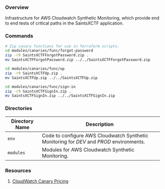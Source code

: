 ### Overview

Infrastructure for AWS Cloudwatch Synthetic Monitoring, which provide end to end tests of critical paths in the 
SaintsXCTF application.

### Commands

```bash
# Zip canary functions for use in Terraform scripts.
cd modules/canaries/func/forgot-password
zip -r9 SaintsXCTFForgotPassword.zip .
mv SaintsXCTFForgotPassword.zip ../../SaintsXCTFForgotPassword.zip

cd modules/canaries/func/up
zip -r9 SaintsXCTFUp.zip .
mv SaintsXCTFUp.zip ../../SaintsXCTFUp.zip

cd modules/canaries/func/sign-in
zip -r9 SaintsXCTFSignIn.zip .
mv SaintsXCTFSignIn.zip ../../SaintsXCTFSignIn.zip
```

### Directories

| Directory Name    | Description                                                                                 |
|-------------------|---------------------------------------------------------------------------------------------|
| `env`             | Code to configure AWS Cloudwatch Synthetic Monitoring for *DEV* and *PROD* environments.    |
| `modules`         | Modules for AWS Cloudwatch Synthetic Monitoring.                                            |

### Resources

1. [CloudWatch Canary Pricing](https://aws.amazon.com/cloudwatch/pricing/)